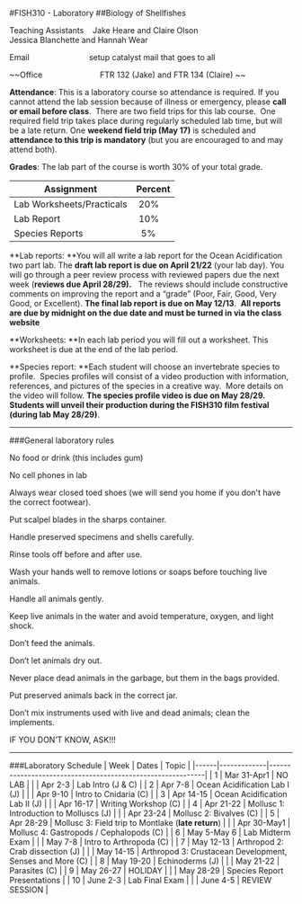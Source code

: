 #FISH310 - Laboratory
##Biology of Shellfishes




Teaching Assistants    Jake Heare and Claire Olson   
Jessica Blanchette and Hannah Wear

Email                           setup catalyst mail that goes to all


~~Office                          FTR 132 (Jake) and FTR 134 (Claire)
~~
 

**Attendance**: This is a laboratory course so attendance is required.
If you cannot attend the lab session because of illness or emergency,
please **call or email before class**.  There are two field trips for
this lab course.  One required field trip takes place during regularly
scheduled lab time, but will be a late return. One **weekend field
trip (May 17)** is scheduled and **attendance to this trip is
mandatory** (but you are encouraged to and may attend both).

**Grades**: The lab part of the course is worth 30% of your total grade.

|Assignment   | Percent     
|-------------|-------------
|Lab Worksheets/Practicals| 20%
|Lab Report               | 10%
|Species Reports          |  5%


**Lab reports: **You will all write a lab report for the Ocean
Acidification two part lab. The **draft lab report is due on April
21/22** (your lab day). You will go through a peer review process with
reviewed papers due the next week (**reviews due April 28/29).**   The
reviews should include constructive comments on improving the report and
a “grade” (Poor, Fair, Good, Very Good, or Excellent). **The final lab
report is due on May 12/13**.  **All reports are due by midnight on the
due date and must be turned in via the class website**

**Worksheets: **In each lab period you will fill out a worksheet. This
worksheet is due at the end of the lab period.

**Species report: **Each student will choose an invertebrate species to
profile.  Species profiles will consist of a video production with information,
references, and pictures of the species in a creative way.  More details on 
the video will follow. **The species profile video is due on May
28/29.**  **Students will unveil their production during the FISH310 film festival (during lab May 28/29)**.  

---

###General laboratory rules

No food or drink (this includes gum)

No cell phones in lab

Always wear closed toed shoes (we will send you home if you don't have
the correct footwear).

Put scalpel blades in the sharps container.

Handle preserved specimens and shells carefully.

Rinse tools off before and after use.

Wash your hands well to remove lotions or soaps before touching live
animals.

Handle all animals gently.

Keep live animals in the water and avoid temperature, oxygen, and light
shock.

Don’t feed the animals.

Don’t let animals dry out.

Never place dead animals in the garbage, but them in the bags provided.

Put preserved animals back in the correct jar.

Don’t mix instruments used with live and dead animals; clean the
implements.

IF YOU DON’T KNOW, ASK!!!

---


###Laboratory Schedule
| Week | Dates       | Topic                                                      |
|------|-------------|------------------------------------------------------------|
| 1    | Mar 31-Apr1 | NO LAB                                                     |
|      | Apr 2-3     | Lab Intro (J & C)                                          |
| 2    | Apr 7-8     | Ocean Acidification Lab I (J)                              |
|      | Apr 9-10    | Intro to Cnidaria (C)                                      |
| 3    | Apr 14-15   | Ocean Acidification Lab II (J)                             |
|      | Apr 16-17   | Writing Workshop (C)                                       |
| 4    | Apr 21-22   | Mollusc 1: Introduction to Molluscs (J)                    |
|      | Apr 23-24   | Mollusc 2: Bivalves (C)                                    |
| 5    | Apr 28-29   | Mollusc 3: Field trip to Montlake (**late return**)        |
|      | Apr 30-May1 | Mollusc 4: Gastropods / Cephalopods (C)                    |
| 6    | May 5-May 6 | Lab Midterm Exam                                           |
|      | May 7-8     | Intro to  Arthropoda (C)                                   |
| 7    | May 12-13   | Arthropod 2: Crab dissection (J)                           |
|      | May 14-15   | Arthropod 3: Crustacean Development, Senses and More (C)   |
| 8    | May 19-20   | Echinoderms (J)                                            |
|      | May 21-22   | Parasites (C)                                              |
| 9    | May 26-27   | HOLIDAY                                                    |
|      | May 28-29   | Species Report Presentations                               |
| 10   | June 2-3    | Lab Final Exam                                             |
|      | June 4-5    | REVIEW SESSION                                             |